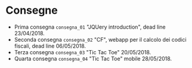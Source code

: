 # Consegne
- Prima consegna `consegna_01` "JQUery introduction", dead line 23/04/2018.
- Seconda consegna `consegna_02` "CF", webapp per il calcolo dei codici fiscali, dead line 06/05/2018.
- Terza consegna `consegna_03` "Tic Tac Toe" 20/05/2018.  
- Quarta consegna `consegna_04` "Tic Tac Toe" mobile 28/05/2018.  



